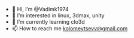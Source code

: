 - 👋 Hi, I’m @Vadimk1974
- 👀 I’m interested in linux, 3dmax, unity
- 🌱 I’m currently learning clo3d
- 📫 How to reach me kolomeytsevv@gmail.com

<!---
Vadimk1974/Vadimk1974 is a ✨ special ✨ repository because its `README.md` (this file) appears on your GitHub profile.
You can click the Preview link to take a look at your changes.
--->
